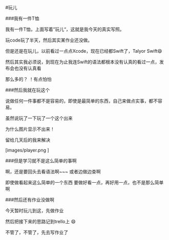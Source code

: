 #玩儿



###我有一件T恤


我有一件T恤，上面写着”玩儿“，这就是我今天的真实写照。

玩code玩了半天，然后其实某作业还没做。

但是还是在玩儿，以前看过一点点Xcode，现在已经都Swift了，Talyor Swift😄

然后其实我必须说，到现在为止我连Swift的语法都根本没有认真的看过一点，发布会也没有认真看

那么多的？ ！有点怕怕



###然后我就在玩这个


说做任何一件事都不是容易的，即使是最简单的东西，自己来做点实事，都不容易。


虽然说玩了一下玩了一个这个出来


为什么图片显示不出来！

留给几天后的我来解决


[images/player.png ]






###但是学习就不是这么简单的事啊


啊，还是要回头去看语法啊~~~
或者边做边查啊

即使做看起来这么简单的一个东西
要做好看一点，再好用一点，也不是那么简单啊



###然后还有作业没做啊

今天暂时玩儿到这，先做作业

然后把接下来的思路记到trello上 😄

不管了，不管了，先去写作业了



